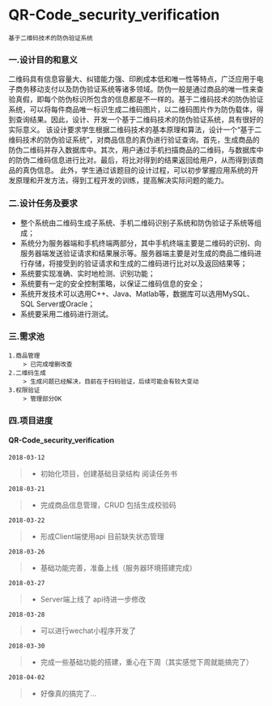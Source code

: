 # QR-Code_security_verification
	基于二维码技术的防伪验证系统 
### 一.设计目的和意义
二维码具有信息容量大、纠错能力强、印刷成本低和唯一性等特点，广泛应用于电子商务移动支付以及防伪验证系统等诸多领域。防伪一般是通过商品的唯一性来查验真假，即每个防伪标识所包含的信息都是不一样的。基于二维码技术的防伪验证系统，可以将每件商品唯一标识生成二维码图片，以二维码图片作为防伪载体，得到查询结果。因此，设计、开发一个基于二维码技术的防伪验证系统，具有很好的实际意义。
该设计要求学生根据二维码技术的基本原理和算法，设计一个“基于二维码技术的防伪验证系统”，对商品信息的真伪进行验证查询。首先，生成商品的防伪二维码并存入数据库中。其次，用户通过手机扫描商品的二维码，与数据库中的防伪二维码信息进行比对。最后，将比对得到的结果返回给用户，从而得到该商品的真伪信息。
此外，学生通过该题目的设计过程，可以初步掌握应用系统的开发原理和开发方法，得到工程开发的训练，提高解决实际问题的能力。
### 二.设计任务及要求
- 整个系统由二维码生成子系统、手机二维码识别子系统和防伪验证子系统等组成；
- 系统分为服务器端和手机终端两部分，其中手机终端主要是二维码的识别、向服务器端发送验证请求和结果展示等。服务器端主要是对生成的商品二维码进行存储，将接受到的验证请求和生成的二维码进行比对以及返回结果等；
- 系统要实现准确、实时地检测、识别功能；
- 系统要有一定的安全控制策略，以保证二维码信息的安全；
- 系统开发技术可以选用C++、Java、Matlab等，数据库可以选用MySQL、SQL Server或Oracle；
- 系统要采用二维码进行测试。

### 三.需求池
	1.商品管理
		> 已完成增删改查
	2.二维码生成
		> 生成问题已经解决，目前在于扫码验证，后续可能会有较大变动
	3.权限验证
		> 管理部分OK
### 四.项目进度
#### QR-Code_security_verification

`2018-03-12`
> - 初始化项目，创建基础目录结构 阅读任务书

`2018-03-21`
> - 完成商品信息管理，CRUD 包括生成校验码

`2018-03-22`
> - 形成Client端使用api 目前缺失状态管理

`2018-03-26`
> - 基础功能完善，准备上线（服务器环境搭建完成）

`2018-03-27`
> - Server端上线了 api待进一步修改

`2018-03-28`
> - 可以进行wechat小程序开发了

`2018-03-30`
> - 完成一些基础功能的搭建，重心在下周（其实感觉下周就能搞完了）

`2018-04-02`
> - 好像真的搞完了...

